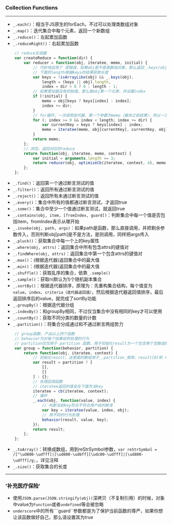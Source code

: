 ### Collection Functions

-------

- ```_.each()```：相当于JS原生的forEach，不过可以处理类数组对象
- ```_.map()```：迭代集合中每个元素，返回一个新数组
- ```_.reduce()```：左起累加函数
- ```_.reduceRight()```：右起累加函数

```javascript
    // reduce生成器
    var createReduce = function(dir) {
        var reducer = function(obj, iteratee, memo, initial) {
            // 巧妙地运用了 逻辑或，如果obj是不是类数组对象，那么返回_.keys(obj)，如果是类数组对象，返回false
            // 下面的length根据keys的结果获取长度
            var keys = !isArrayLike(obj) && _.keys(obj),
                length = (keys || obj).length,
                index = dir > 0 ? 0 : length - 1;
            // 如果累加器没有初始值，那么取obj第一个元素，并设置index
            if (!initial) {
                memo = obj[keys ? keys[index] : index];
                index += dir;
            }
            // for循环，一次调用迭代器，第一个参数为memo（缓存之前结果），所以一次加上去，再重新赋给memo
            for (; index >= 0 && index < length; index += dir) {
                var currentKey = keys ? keys[index] : index;
                memo = iteratee(memo, obj[currentKey], currentKey, obj);
            }
            return memo;
        };
        // 闭包，返回对应的reduce
        return function(obj, iteratee, memo, context) {
            var initial = arguments.length >= 3;
            return reducer(obj, optimizeCb(iteratee, context, 4), memo, initial);
        };
    };

```
- ```_.find()```：返回第一个通过断言测试的值
- ```_.filter()```：返回所有通过断言测试的值
- ```_.reject()```：返回所有未通过断言测试的值
- ```_.every()```：集合中所有的值都通过断言测试，才返回true
- ```_.some()```：集合中至少一个值通过断言测试，就返回true
- ```_.contains(obj, item, [fromIndex, guard])```：判断集合中每一个值是否包括item，fromIndex表示从哪开始
- ```_.invoke(obj, path, args)```：如果path是函数，那么直接调用，并把剩余参数传入，否则判断obj[path]是不是方法，是则调用，同样把args传入
- ```_.pluck()```：获取集合中每一个上的key属性
- ```_.where(obj, attrs)```：返回集合中所有包含attrs的键值对
- ```_.findWhere(obj, attrs)```：返回集合中第一个包含attrs的键值对
- ```_.max()```：(根据迭代器)返回集合中的最大值
- ```_.min()```：(根据迭代器)返回集合中的最大值
- ```_.shuffle()```：获取乱序的集合，依靠```_.sample()```
- ```_.sample()```：获取n(默认为1)个随机副本集合
- ```_.sortBy()```：根据迭代器排序，原理为：先重构集合结构，每个值变为```value```、```index```、```criteria（迭代器返回值）```，然后根据迭代器返回值排序，最后返回排序后的value，就完成了sortBy功能
- ```_.groupBy()```：根据迭代器分组
- ```_.indexBy()```：和groupBy相同，不过仅当集合中没有相同的key才可以使用
- ```_.countBy()```：获取不同分类的数量的计数
- ```_.partition()```：将集合分成通过和不通过断言两组势力
```javascript
    // group函数，产出以上四个函数
    // behavior为对每个结果如何处理的行为
    // partition仅仅用于 partition 函数，用于初始化result为一个包含两个空数组的二维数组（对立）
    var group = function(behavior, partition) {
        return function(obj, iteratee, context) {
            // 初始化result，这里面的数组用于_.partition_使用，result[0]和 result[1]
            var result = partition ? [
                [],
                []
            ] : {};
            // 处理回调函数
            // iteratee返回的值会在下面充当key
            iteratee = cb(iteratee, context);
            // 循环
            _.each(obj, function(value, index) {
                // 判断当前key符合不符合用户给的断言
                var key = iteratee(value, index, obj);
                // 用不同的行为处理
                behavior(result, value, key);
            });
            return result;
        };
    };

```
- ```_.toArray()```：转换成数组，用到reStrSymbol参数，```var reStrSymbol = /[^\ud800-\udfff]|[\ud800-\udbff][\udc00-\udfff]|[\ud800-\udfff]/g;```，详见注释
- ```_.size()```：获取集合的长度

----------

### '补充医疗保险'

- 使用```JSON.parse(JSON.stringify(obj))```深拷贝（不复制引用）的时候，对象中value为```Function```或者```undefined```等会被忽略
- ```underscore```中的所有```guard``参数都是为了保护当前函数的尊严，如果你想让该函数做好自己，那么请设置其为true
